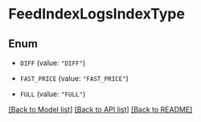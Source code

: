 # FeedIndexLogsIndexType

## Enum


* `DIFF` (value: `"DIFF"`)

* `FAST_PRICE` (value: `"FAST_PRICE"`)

* `FULL` (value: `"FULL"`)


[[Back to Model list]](../README.md#documentation-for-models) [[Back to API list]](../README.md#documentation-for-api-endpoints) [[Back to README]](../README.md)


